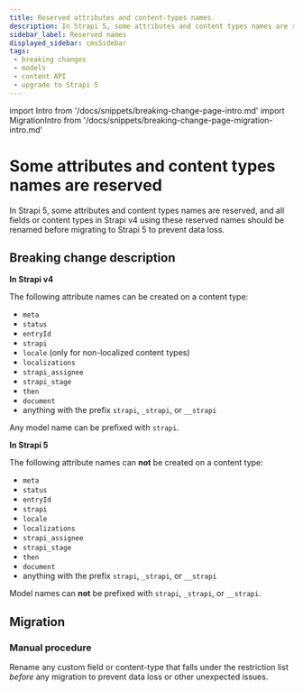 ```yaml
---
title: Reserved attributes and content-types names
description: In Strapi 5, some attributes and content types names are reserved, and all fields or content types using the reserved names should be renamed before migrating to prevent data loss.
sidebar_label: Reserved names
displayed_sidebar: cmsSidebar
tags:
 - breaking changes
 - models
 - content API
 - upgrade to Strapi 5
---
```


import Intro from '/docs/snippets/breaking-change-page-intro.md'
import MigrationIntro from '/docs/snippets/breaking-change-page-migration-intro.md'

# Some attributes and content types names are reserved

In Strapi 5, some attributes and content types names are reserved, and all fields or content types in Strapi v4 using these reserved names should be renamed before migrating to Strapi 5 to prevent data loss.

<Intro />
<BreakingChangeIdCard plugins />

## Breaking change description

<SideBySideContainer>

<SideBySideColumn>

**In Strapi v4**

The following attribute names can be created on a content type:

- `meta`
- `status`
- `entryId`
- `strapi`
- `locale` (only for non-localized content types)
- `localizations`
- `strapi_assignee`
- `strapi_stage`
- `then`
- `document`
- anything with the prefix `strapi`, `_strapi`, or `__strapi`

Any model name can be prefixed with `strapi`.

</SideBySideColumn>

<SideBySideColumn>

**In Strapi 5**

The following attribute names can **not** be created on a content type:

- `meta`
- `status`
- `entryId`
- `strapi`
- `locale`
- `localizations`
- `strapi_assignee`
- `strapi_stage`
- `then`
- `document`
- anything with the prefix `strapi`, `_strapi`, or `__strapi`

Model names can **not** be prefixed with `strapi`, `_strapi`, or `__strapi`.

</SideBySideColumn>

</SideBySideContainer>

## Migration

### Manual procedure

Rename any custom field or content-type that falls under the restriction list *before* any migration to prevent data loss or other unexpected issues.

